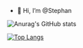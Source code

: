 - 👋 Hi, I’m @Stephan 


![Anurag's GitHub stats](https://github-readme-stats.vercel.app/api?username=stephanfdo&show_icons=true&theme=radical)


[![Top Langs](https://github-readme-stats.vercel.app/api/top-langs/?username=stephanfdo&layout=compact&theme=radical)](https://github.com/anuraghazra/github-readme-stats)





<!---
stephanfdo/stephanfdo is a ✨ special ✨ repository because its `README.md` (this file) appears on your GitHub profile.
You can click the Preview link to take a look at your changes.
--->
